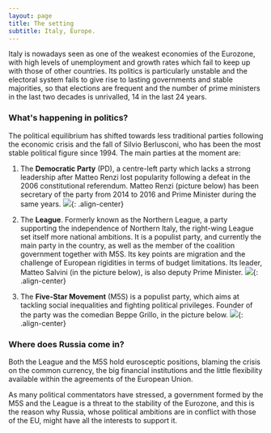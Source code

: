 ```yaml
---
layout: page
title: The setting
subtitle: Italy, Europe.
---
```


Italy is nowadays seen as one of the weakest economies of the Eurozone, with high levels of unemployment and growth rates which fail to keep up with those of other countries. Its politics is particularly unstable and the electoral system fails to give rise to lasting governments and stable majorities, so that elections are frequent and the number of prime ministers in the last two decades is unrivalled, 14 in the last 24 years.

### What's happening in politics?

The political equilibrium has shifted towards less traditional parties following the economic crisis and the fall of Silvio Berlusconi, who has been the most stable political figure since 1994. The main parties at the moment are:

1. The **Democratic Party** (PD), a centre-left party which lacks a strrong leadership after Matteo Renzi lost popularity following a defeat in the 2006 constitutional referendum. Matteo Renzi (picture below) has been secretary of the party from 2014 to 2016 and Prime Minister during the same years.  ![](../img/renzi.png){: .align-center}

2. The **League**. Formerly known as the Northern League, a party supporting the independence of Northern Italy, the right-wing League set itself more national ambitions. It is a populist party, and currently the main party in the country, as well as the member of the coalition government together with M5S. Its key points are migration and the challenge of European rigidities in terms of budget limitations. Its leader, Matteo Salvini (in the picture below), is also deputy Prime Minister. ![](../img/salvini.png){: .align-center}

3. The **Five-Star Movement** (M5S) is a populist party, which aims at tackling social inequalities and fighting political privileges. Founder of the party was the comedian Beppe Grillo, in the picture below. ![](../img/grillo.png){: .align-center}

### Where does Russia come in?
Both the League and the M5S hold eurosceptic positions, blaming the crisis on the common currency, the big financial institutions and the little flexibility available within the agreements of the European Union.

As many political commentators have stressed, a government formed by the M5S and the League is a threat to the stability of the Eurozone, and this is the reason why Russia, whose political ambitions are in conflict with those of the EU, might have all the interests to support it.
